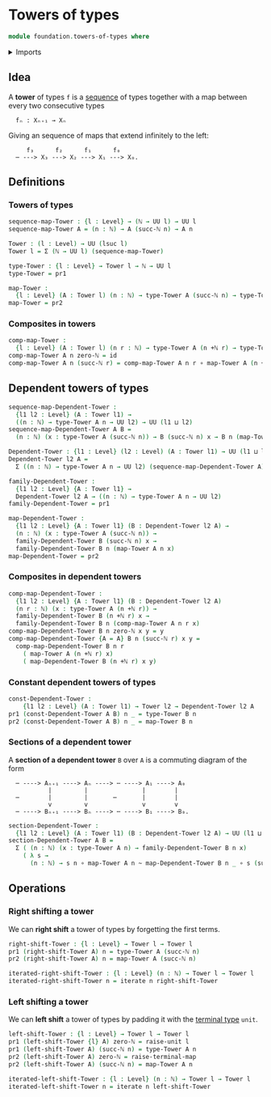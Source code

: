 # Towers of types

```agda
module foundation.towers-of-types where
```

<details><summary>Imports</summary>

```agda
open import elementary-number-theory.addition-natural-numbers
open import elementary-number-theory.natural-numbers

open import foundation.constant-maps
open import foundation.dependent-pair-types
open import foundation.function-types
open import foundation.homotopies
open import foundation.iterating-functions
open import foundation.sequences
open import foundation.unit-type
open import foundation.universe-levels

open import structured-types.pointed-maps
open import structured-types.pointed-types
```

</details>

## Idea

A **tower** of types `f` is a [sequence](foundation.sequences.md) of types
together with a map between every two consecutive types

```text
  fₙ : Xₙ₊₁ → Xₙ
```

Giving an sequence of maps that extend infinitely to the left:

```text
     f₃      f₂      f₁      f₀
  ⋯ ---> X₃ ---> X₂ ---> X₁ ---> X₀.
```

## Definitions

### Towers of types

```agda
sequence-map-Tower : {l : Level} → (ℕ → UU l) → UU l
sequence-map-Tower A = (n : ℕ) → A (succ-ℕ n) → A n

Tower : (l : Level) → UU (lsuc l)
Tower l = Σ (ℕ → UU l) (sequence-map-Tower)

type-Tower : {l : Level} → Tower l → ℕ → UU l
type-Tower = pr1

map-Tower :
  {l : Level} (A : Tower l) (n : ℕ) → type-Tower A (succ-ℕ n) → type-Tower A n
map-Tower = pr2
```

### Composites in towers

```agda
comp-map-Tower :
  {l : Level} (A : Tower l) (n r : ℕ) → type-Tower A (n +ℕ r) → type-Tower A n
comp-map-Tower A n zero-ℕ = id
comp-map-Tower A n (succ-ℕ r) = comp-map-Tower A n r ∘ map-Tower A (n +ℕ r)
```

## Dependent towers of types

```agda
sequence-map-Dependent-Tower :
  {l1 l2 : Level} (A : Tower l1) →
  ((n : ℕ) → type-Tower A n → UU l2) → UU (l1 ⊔ l2)
sequence-map-Dependent-Tower A B =
  (n : ℕ) (x : type-Tower A (succ-ℕ n)) → B (succ-ℕ n) x → B n (map-Tower A n x)

Dependent-Tower : {l1 : Level} (l2 : Level) (A : Tower l1) → UU (l1 ⊔ lsuc l2)
Dependent-Tower l2 A =
  Σ ((n : ℕ) → type-Tower A n → UU l2) (sequence-map-Dependent-Tower A)

family-Dependent-Tower :
  {l1 l2 : Level} {A : Tower l1} →
  Dependent-Tower l2 A → ((n : ℕ) → type-Tower A n → UU l2)
family-Dependent-Tower = pr1

map-Dependent-Tower :
  {l1 l2 : Level} {A : Tower l1} (B : Dependent-Tower l2 A) →
  (n : ℕ) (x : type-Tower A (succ-ℕ n)) →
  family-Dependent-Tower B (succ-ℕ n) x →
  family-Dependent-Tower B n (map-Tower A n x)
map-Dependent-Tower = pr2
```

### Composites in dependent towers

```agda
comp-map-Dependent-Tower :
  {l1 l2 : Level} {A : Tower l1} (B : Dependent-Tower l2 A)
  (n r : ℕ) (x : type-Tower A (n +ℕ r)) →
  family-Dependent-Tower B (n +ℕ r) x →
  family-Dependent-Tower B n (comp-map-Tower A n r x)
comp-map-Dependent-Tower B n zero-ℕ x y = y
comp-map-Dependent-Tower {A = A} B n (succ-ℕ r) x y =
  comp-map-Dependent-Tower B n r
    ( map-Tower A (n +ℕ r) x)
    ( map-Dependent-Tower B (n +ℕ r) x y)
```

### Constant dependent towers of types

```agda
const-Dependent-Tower :
    {l1 l2 : Level} (A : Tower l1) → Tower l2 → Dependent-Tower l2 A
pr1 (const-Dependent-Tower A B) n _ = type-Tower B n
pr2 (const-Dependent-Tower A B) n _ = map-Tower B n
```

### Sections of a dependent tower

A **section of a dependent tower** `B` over `A` is a commuting diagram of the
form

```text
  ⋯ ----> Aₙ₊₁ ----> Aₙ ----> ⋯ ----> A₁ ----> A₀
           |         |               |        |
  ⋯        |         |       ⋯       |        |
           v         v               v        v
  ⋯ ----> Bₙ₊₁ ----> Bₙ ----> ⋯ ----> B₁ ----> B₀.
```

```agda
section-Dependent-Tower :
  {l1 l2 : Level} (A : Tower l1) (B : Dependent-Tower l2 A) → UU (l1 ⊔ l2)
section-Dependent-Tower A B =
  Σ ( (n : ℕ) (x : type-Tower A n) → family-Dependent-Tower B n x)
    ( λ s →
      (n : ℕ) → s n ∘ map-Tower A n ~ map-Dependent-Tower B n _ ∘ s (succ-ℕ n))
```

## Operations

### Right shifting a tower

We can **right shift** a tower of types by forgetting the first terms.

```agda
right-shift-Tower : {l : Level} → Tower l → Tower l
pr1 (right-shift-Tower A) n = type-Tower A (succ-ℕ n)
pr2 (right-shift-Tower A) n = map-Tower A (succ-ℕ n)

iterated-right-shift-Tower : {l : Level} (n : ℕ) → Tower l → Tower l
iterated-right-shift-Tower n = iterate n right-shift-Tower
```

### Left shifting a tower

We can **left shift** a tower of types by padding it with the
[terminal type](foundation-core.unit-type.md) `unit`.

```agda
left-shift-Tower : {l : Level} → Tower l → Tower l
pr1 (left-shift-Tower {l} A) zero-ℕ = raise-unit l
pr1 (left-shift-Tower A) (succ-ℕ n) = type-Tower A n
pr2 (left-shift-Tower A) zero-ℕ = raise-terminal-map
pr2 (left-shift-Tower A) (succ-ℕ n) = map-Tower A n

iterated-left-shift-Tower : {l : Level} (n : ℕ) → Tower l → Tower l
iterated-left-shift-Tower n = iterate n left-shift-Tower
```
